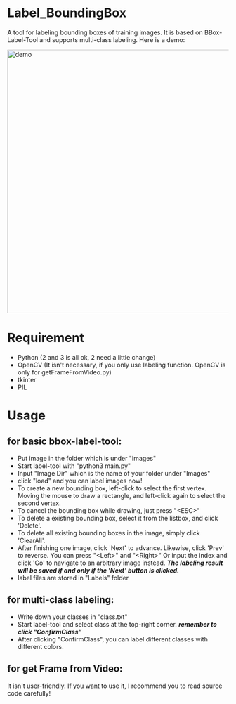 # Label_BoundingBox
A tool for labeling bounding boxes of training images. It is based on BBox-Label-Tool and supports multi-class labeling. Here is a demo:

<img src="https://raw.githubusercontent.com/hjptriplebee/Label_BoundingBox/master/demo.jpg" width = "850" height = "600" alt="demo" />

# Requirement
- Python (2 and 3 is all ok, 2 need a little change)
- OpenCV (It isn't necessary, if you only use labeling function. OpenCV is only for getFrameFromVideo.py)
- tkinter
- PIL

# Usage
## for basic bbox-label-tool:
- Put image in the folder which is under "Images"
- Start label-tool with "python3 main.py"
- Input "Image Dir" which is the name of your folder under "Images"
- click "load" and you can label images now!
- To create a new bounding box, left-click to select the first vertex. Moving the mouse to draw a rectangle, and left-click again to select the second vertex.
- To cancel the bounding box while drawing, just press "&lt;ESC&gt;"
- To delete a existing bounding box, select it from the listbox, and click 'Delete'.
- To delete all existing bounding boxes in the image, simply click 'ClearAll'.
- After finishing one image, click 'Next' to advance. Likewise, click 'Prev' to reverse. You can press "&lt;Left&gt;" and "&lt;Right&gt;" Or input the index and click 'Go' to navigate to an arbitrary image instead. ***The labeling result will be saved if and only if the 'Next' button is clicked.***
- label files are stored in "Labels" folder

## for multi-class labeling:
- Write down your classes in "class.txt"
- Start label-tool and select class at the top-right corner. ***remember to click "ConfirmClass"***
- After clicking "ConfirmClass", you can label different classes with different colors.

## for get Frame from Video:
It isn't user-friendly. If you want to use it, I recommend you to read source code carefully!
